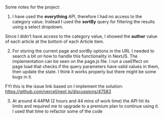 Some notes for the project:

1. I have used the **everything** API, therefore I had no access to the category value. Instead I used the **sortBy** query for filtering the results using a select dropdown.

Since I didn't have access to the category value, I showed the **author** value of each article at the bottom of each Article item.

2. For storing the current page and sortBy options in the URL I needed to search a bit on how to handle this functionality in NextJS. The implementation can be seen on the page.js file. I run a useEffect on page load that checks if the query parameters have valid values in them, then update the state. I think it works properly but there might be some bugs in it.

FYI this is the issue link based on I implement the solution:
https://github.com/vercel/next.js/discussions/47583

3. At around 4:44PM (2 hours and 44 mins of work time) the API hit its limits and required me to upgrade to a premium plan to continue using it. I used that time to refactor some of the code
